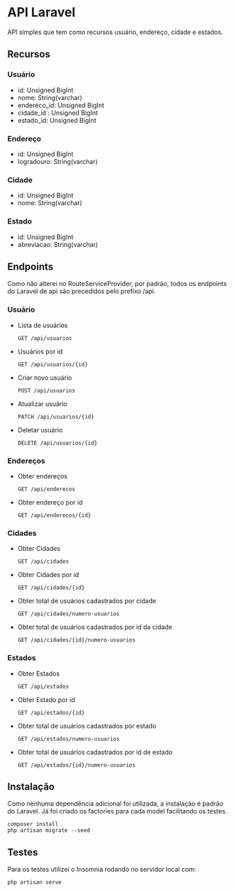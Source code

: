 # API Laravel

API simples que tem como recursos usuário, endereço, cidade e estados.

## Recursos

### Usuário

- id: Unsigned BigInt
- nome: String(varchar)
- endereco_id: Unsigned BigInt
- cidade_id : Unsigned BigInt
- estado_id: Unsigned BigInt

### Endereço

- id: Unsigned BigInt
- logradouro: String(varchar)

### Cidade

- id: Unsigned BigInt
- nome: String(varchar)

### Estado

- id: Unsigned BigInt
- abreviacao: String(varchar)

## Endpoints

Como não alterei no RouteServiceProvider, por padrão, todos os endpoints do Laravel de api são precedidos pelo prefixo /api. 

### Usuário
- Lista de usuários

    `GET /api/usuarios`

- Usuários por id

    `GET /api/usuarios/{id}`

- Criar novo usuário

    `POST /api/usuarios`

- Atualizar usuário
    
    `PATCH /api/usuarios/{id}`

- Deletar usuário

    `DELETE /api/usuarios/{id}`

### Endereços
- Obter endereços

    `GET /api/enderecos`

- Obter endereço por id

    `GET /api/enderecos/{id}`

### Cidades
- Obter Cidades

    `GET /api/cidades`

- Obter Cidades por id

    `GET /api/cidades/{id}`

- Obter total de usuários cadastrados por cidade

    `GET /api/cidades/numero-usuarios`

- Obter total de usuários cadastrados por id da cidade

    `GET /api/cidades/{id}/numero-usuarios`

### Estados
- Obter Estados

    `GET /api/estados`

- Obter Estado por id

    `GET /api/estados/{id}`

- Obter total de usuários cadastrados por estado

    `GET /api/estados/numero-usuarios`

- Obter total de usuários cadastrados por id de estado

    `GET /api/estados/{id}/numero-usuarios`

## Instalação

Como nenhuma dependência adicional foi utilizada, a instalação é padrão do Laravel. Já foi criado os factories para cada model facilitando os testes.

    composer install
    php artisan migrate --seed
    
## Testes

Para os testes utilizei o Insomnia rodando no servidor local com:
    
    php artisan serve
